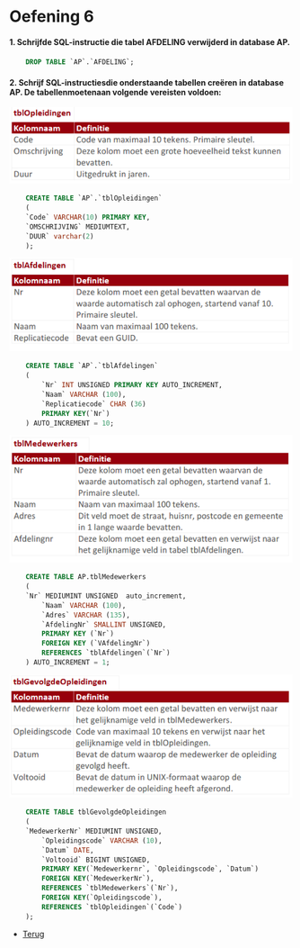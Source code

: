 # Oefening 6

#### 1. Schrijfde SQL-instructie die tabel AFDELING verwijderd in database AP.

```sql
    DROP TABLE `AP`.`AFDELING`;
 ```
#### 2. Schrijf SQL-instructiesdie onderstaande tabellen creëren in database AP. De tabellenmoetenaan volgende vereisten voldoen:

![Deel6_Oef2_1](/Index/Pictures/Deel2_Oefenbundel6_Oef2_1.PNG)

```sql
    CREATE TABLE `AP`.`tblOpleidingen`
    (
    `Code` VARCHAR(10) PRIMARY KEY,
    `OMSCHRIJVING` MEDIUMTEXT,
    `DUUR` varchar(2)
    );
```
![Deel6_Oef2_2](/Index/Pictures/Deel2_Oefenbundel6_Oef2_2.PNG)

```sql
    CREATE TABLE `AP`.`tblAfdelingen`
    (
        `Nr` INT UNSIGNED PRIMARY KEY AUTO_INCREMENT,
        `Naam` VARCHAR (100),
        `Replicatiecode` CHAR (36)
        PRIMARY KEY(`Nr`)
    ) AUTO_INCREMENT = 10;
```

![Deel6_Oef2_3](/Index/Pictures/Deel2_Oefenbundel6_Oef2_3.PNG)

```sql
    CREATE TABLE AP.tblMedewerkers
    (
	`Nr` MEDIUMINT UNSIGNED  auto_increment,
        `Naam` VARCHAR (100),
        `Adres` VARCHAR (135),
        `AfdelingNr` SMALLINT UNSIGNED,
        PRIMARY KEY (`Nr`)
        FOREIGN KEY (`VAfdelingNr`)
        REFERENCES `tblAfdelingen`(`Nr`)
    ) AUTO_INCREMENT = 1;
```

![Deel6_Oef2_4](/Index/Pictures/Deel2_Oefenbundel6_Oef2_4.PNG)

```sql
    CREATE TABLE tblGevolgdeOpleidingen
    (
	`MedewerkerNr` MEDIUMINT UNSIGNED,
        `Opleidingscode` VARCHAR (10),
        `Datum` DATE,
        `Voltooid` BIGINT UNSIGNED,
        PRIMARY KEY(`Medewerkernr`, `Opleidingscode`, `Datum`)
        FOREIGN KEY(`MedewerkerNr`),
        REFERENCES `tblMedewerkers`(`Nr`),
        FOREIGN KEY(`Opleidingscode`),
        REFERENCES `tblOpleidingen`(`Code`)
    );

```
- [Terug](/Index/Oefeningen-Databases/Deel2.md)
